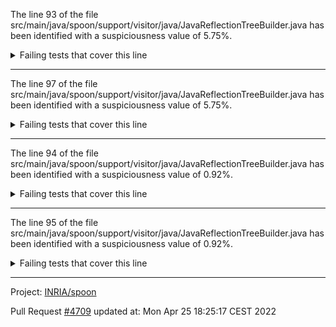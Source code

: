 The line 93 of the file src/main/java/spoon/support/visitor/java/JavaReflectionTreeBuilder.java has been identified with a suspiciousness value of 5.75%.

<details>
     <summary>Failing tests that cover this line</summary>

- `spoon.test.type.TypeTest#testTypeAccessOfArrayObjectInFullyQualifiedName`
- `spoon.test.javadoc.JavaDocTest#testJavaDocReprint`
- `spoon.reflect.visitor.CtScannerTest#testScannerCallsAllProperties`
- `spoon.test.api.MetamodelTest#testRoleOnField`
- `spoon.test.annotation.AnnotationTest#testAnnotationTypeAndFieldOnField`
- `spoon.test.annotation.AnnotationTest#testCreateRepeatableAnnotationWithArrays`
- `spoon.test.type.TypeTest#testTypeAccessForTypeAccessInInstanceOf`
- `spoon.test.type.TypeTest#testIntersectionTypeReferenceInGenericsAndCasts`
- `spoon.test.annotation.AnnotationTest#testCreateRepeatableAnnotation`
- `spoon.test.prettyprinter.TestSniperPrinter#testOptimizesParenthesesForAddedNestedOperators`
- `spoon.test.ctClass.CtClassTest#toStringWithImports`
- `spoon.test.api.NoClasspathTest#testGetStaticDependency`
- `spoon.test.api.MetamodelTest#testGetAllMetamodelInterfacess`
- `spoon.test.fieldaccesses.FieldAccessTest#testGetReference`
- `spoon.test.annotation.AnnotationTest#testRepeatableAnnotationAreManagedWithArrays`
- `spoon.test.annotation.AnnotationTest#testRepeatableAnnotationAreManaged`
- `spoon.test.annotation.AnnotationTest#testAnnotationArray`
- `spoon.test.architecture.SpoonArchitectureEnforcerTest#testFactorySubFactory`
- `spoon.test.eval.EvalTest#testIsKnownAtCompileTime`
- `spoon.test.api.MetamodelTest#testGetterSetterForRole`
- `spoon.test.type.TypeTest#testTypeAccessForDotClass`
- `spoon.test.type.TypeTest#testTypeReferenceInGenericsAndCasts`
- `spoon.test.trycatch.TryCatchTest#testTryWithVariableAsResource`
</details>

***

The line 97 of the file src/main/java/spoon/support/visitor/java/JavaReflectionTreeBuilder.java has been identified with a suspiciousness value of 5.75%.

<details>
     <summary>Failing tests that cover this line</summary>

- `spoon.test.type.TypeTest#testTypeAccessOfArrayObjectInFullyQualifiedName`
- `spoon.test.javadoc.JavaDocTest#testJavaDocReprint`
- `spoon.reflect.visitor.CtScannerTest#testScannerCallsAllProperties`
- `spoon.test.api.MetamodelTest#testRoleOnField`
- `spoon.test.annotation.AnnotationTest#testAnnotationTypeAndFieldOnField`
- `spoon.test.annotation.AnnotationTest#testCreateRepeatableAnnotationWithArrays`
- `spoon.test.type.TypeTest#testTypeAccessForTypeAccessInInstanceOf`
- `spoon.test.type.TypeTest#testIntersectionTypeReferenceInGenericsAndCasts`
- `spoon.test.annotation.AnnotationTest#testCreateRepeatableAnnotation`
- `spoon.test.prettyprinter.TestSniperPrinter#testOptimizesParenthesesForAddedNestedOperators`
- `spoon.test.ctClass.CtClassTest#toStringWithImports`
- `spoon.test.api.NoClasspathTest#testGetStaticDependency`
- `spoon.test.api.MetamodelTest#testGetAllMetamodelInterfacess`
- `spoon.test.fieldaccesses.FieldAccessTest#testGetReference`
- `spoon.test.annotation.AnnotationTest#testRepeatableAnnotationAreManagedWithArrays`
- `spoon.test.annotation.AnnotationTest#testRepeatableAnnotationAreManaged`
- `spoon.test.annotation.AnnotationTest#testAnnotationArray`
- `spoon.test.architecture.SpoonArchitectureEnforcerTest#testFactorySubFactory`
- `spoon.test.eval.EvalTest#testIsKnownAtCompileTime`
- `spoon.test.api.MetamodelTest#testGetterSetterForRole`
- `spoon.test.type.TypeTest#testTypeAccessForDotClass`
- `spoon.test.type.TypeTest#testTypeReferenceInGenericsAndCasts`
- `spoon.test.trycatch.TryCatchTest#testTryWithVariableAsResource`
</details>

***

The line 94 of the file src/main/java/spoon/support/visitor/java/JavaReflectionTreeBuilder.java has been identified with a suspiciousness value of 0.92%.

<details>
     <summary>Failing tests that cover this line</summary>

- `spoon.reflect.visitor.CtScannerTest#testScannerCallsAllProperties`
</details>

***

The line 95 of the file src/main/java/spoon/support/visitor/java/JavaReflectionTreeBuilder.java has been identified with a suspiciousness value of 0.92%.

<details>
     <summary>Failing tests that cover this line</summary>

- `spoon.reflect.visitor.CtScannerTest#testScannerCallsAllProperties`
</details>

***

Project: [INRIA/spoon](https://github.com/INRIA/spoon)

Pull Request [#4709](https://github.com/INRIA/spoon/pull/4709) updated at: Mon Apr 25 18:25:17 CEST 2022
